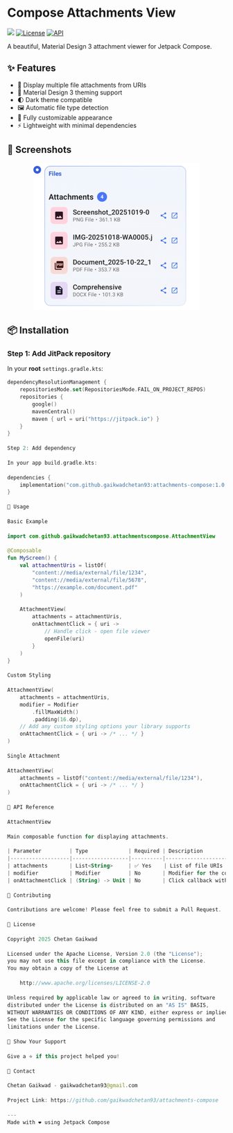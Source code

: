 # Compose Attachments View

[![](https://jitpack.io/v/gaikwadchetan93/attachments-compose.svg)](https://jitpack.io/#gaikwadchetan93/attachments-compose)
[![License](https://img.shields.io/badge/License-Apache%202.0-blue.svg)](LICENSE)
[![API](https://img.shields.io/badge/API-21%2B-brightgreen.svg?style=flat)](https://android-arsenal.com/api?level=21)

A beautiful, Material Design 3 attachment viewer for Jetpack Compose.

## ✨ Features

- 📎 Display multiple file attachments from URIs
- 🎨 Material Design 3 theming support
- 🌓 Dark theme compatible
- 🖼️ Automatic file type detection
- 📱 Fully customizable appearance
- ⚡ Lightweight with minimal dependencies

## 📸 Screenshots

  <p align="center">
    <img src="screenshots/Screenshot_1.png" width="384" alt="Light Theme"/>
  </p>

## 📦 Installation

### Step 1: Add JitPack repository

In your **root** `settings.gradle.kts`:

  ```kotlin
  dependencyResolutionManagement {
      repositoriesMode.set(RepositoriesMode.FAIL_ON_PROJECT_REPOS)
      repositories {
          google()
          mavenCentral()
          maven { url = uri("https://jitpack.io") }
      }
  }

  Step 2: Add dependency

  In your app build.gradle.kts:

  dependencies {
      implementation("com.github.gaikwadchetan93:attachments-compose:1.0.0")
  }

  🚀 Usage

  Basic Example

  import com.github.gaikwadchetan93.attachmentscompose.AttachmentView

  @Composable
  fun MyScreen() {
      val attachmentUris = listOf(
          "content://media/external/file/1234",
          "content://media/external/file/5678",
          "https://example.com/document.pdf"
      )

      AttachmentView(
          attachments = attachmentUris,
          onAttachmentClick = { uri ->
              // Handle click - open file viewer
              openFile(uri)
          }
      )
  }

  Custom Styling

  AttachmentView(
      attachments = attachmentUris,
      modifier = Modifier
          .fillMaxWidth()
          .padding(16.dp),
      // Add any custom styling options your library supports
      onAttachmentClick = { uri -> /* ... */ }
  )

  Single Attachment

  AttachmentView(
      attachments = listOf("content://media/external/file/1234"),
      onAttachmentClick = { uri -> /* ... */ }
  )

  📖 API Reference

  AttachmentView

  Main composable function for displaying attachments.

  | Parameter         | Type             | Required | Description                  |
  |-------------------|------------------|----------|------------------------------|
  | attachments       | List<String>     | ✅ Yes    | List of file URIs to display |
  | modifier          | Modifier         | No       | Modifier for the composable  |
  | onAttachmentClick | (String) -> Unit | No       | Click callback with URI      |

  🤝 Contributing

  Contributions are welcome! Please feel free to submit a Pull Request.

  📄 License

  Copyright 2025 Chetan Gaikwad

  Licensed under the Apache License, Version 2.0 (the "License");
  you may not use this file except in compliance with the License.
  You may obtain a copy of the License at

      http://www.apache.org/licenses/LICENSE-2.0

  Unless required by applicable law or agreed to in writing, software
  distributed under the License is distributed on an "AS IS" BASIS,
  WITHOUT WARRANTIES OR CONDITIONS OF ANY KIND, either express or implied.
  See the License for the specific language governing permissions and
  limitations under the License.

  🌟 Show Your Support

  Give a ⭐️ if this project helped you!

  📧 Contact

  Chetan Gaikwad - gaikwadchetan93@gmail.com

  Project Link: https://github.com/gaikwadchetan93/attachments-compose

  ---
  Made with ❤️ using Jetpack Compose